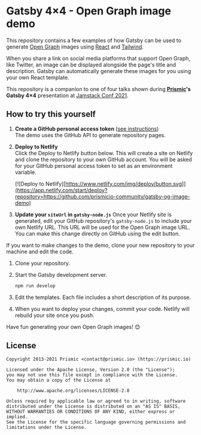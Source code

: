 # Gatsby 4×4 - Open Graph image demo

This repository contains a few examples of how Gatsby can be used to generate [Open Graph][og] images using [React][react] and [Tailwind][tailwind].

When you share a link on social media platforms that support Open Graph, like Twitter, an image can be displayed alongside the page's title and description. Gatsby can automatically generate these images for you using your own React template.

This repository is a companion to one of four talks shown during **[Prismic][prismic]'s Gatsby 4×4** presentation at [Jamstack Conf 2021][jamstackconf].

## How to try this yourself

1. **Create a GitHub personal access token** ([see instructions](https://docs.github.com/en/authentication/keeping-your-account-and-data-secure/creating-a-personal-access-token))<br/>
   The demo uses the GitHub API to generate repository pages.

2. **Deploy to Netlify**<br/>
   Click the Deploy to Netlify button below. This will create a site on Netlify and clone the repository to your own GitHub account. You will be asked for your GitHub personal access token to set as an environment variable.

   [![Deploy to Netlify][https://www.netlify.com/img/deploy/button.svg]](https://app.netlify.com/start/deploy?repository=https://github.com/prismicio-community/gatsby-og-image-demo)

3. **Update your `siteUrl` in `gatsby-node.js`**
   Once your Netlify site is generated, edit your GitHub repository's `gatsby-node.js` to include your own Netlify URL. This URL will be used for the Open Graph image URL. You can make this change directly on GitHub using the edit button.

If you want to make changes to the demo, clone your new repository to your machine and edit the code.

1. Clone your repository.
2. Start the Gatsby development server.

   ```sh
   npm run develop
   ```

3. Edit the templates. Each file includes a short description of its purpose.
4. When you want to deploy your changes, commit your code. Netlify will rebuild your site once you push.

Have fun generating your own Open Graph images! 😊

## License

```
Copyright 2013-2021 Prismic <contact@prismic.io> (https://prismic.io)

Licensed under the Apache License, Version 2.0 (the "License");
you may not use this file except in compliance with the License.
You may obtain a copy of the License at

    http://www.apache.org/licenses/LICENSE-2.0

Unless required by applicable law or agreed to in writing, software
distributed under the License is distributed on an "AS IS" BASIS,
WITHOUT WARRANTIES OR CONDITIONS OF ANY KIND, either express or implied.
See the License for the specific language governing permissions and
limitations under the License.
```

<!-- Links -->

[prismic]: https://prismic.io
[og]: https://ogp.me/
[jamstackconf]: https://jamstackconf.com/
[react]: https://reactjs.org/
[tailwind]: https://tailwindcss.com/
